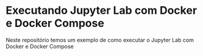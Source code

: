 # Executando Jupyter Lab com Docker e Docker Compose

Neste repositório temos um exemplo de como executar o Jupyter Lab com Docker e Docker Compose
